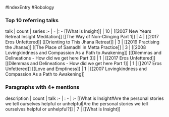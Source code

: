 #IndexEntry #Robology

### Top 10 referring talks
talk | count | series
:- | - |: -
[[What is Insight]] | 10 | [[2007 New Years Retreat Insight Meditation]]
[[The Way of Non-Clinging Part 1]] | 4 | [[2017 Eros Unfettered]]
[[Orienting to This Jhana Retreat]] | 3 | [[2019 Practising the Jhanas]]
[[The Place of Samadhi in Metta Practice]] | 3 | [[2008 Lovingkindness and Compassion As a Path to Awakening]]
[[Dilemmas and Delineations - How did we get here Part 3]] | 1 | [[2017 Eros Unfettered]]
[[Dilemmas and Delineations - How did we get here Part 1]] | 1 | [[2017 Eros Unfettered]]
[[Love and Emptiness]] | 1 | [[2007 Lovingkindness and Compassion As a Path to Awakening]]

### Paragraphs with 4+ mentions
description | count | talk
:- | : - | :-
[[What is Insight#Are the personal stories we tell ourselves helpful or unhelpful\|Are the personal stories we tell ourselves helpful or unhelpful?]] | 7 | [[What is Insight]]


